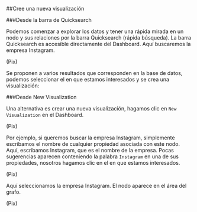 ##Cree una nueva visualización 

###Desde la barra de Quicksearch 

Podemos comenzar a explorar los datos y tener una rápida mirada en un nodo y sus relaciones por la barra Quicksearch (rápida búsqueda). La barra Quicksearch es accesible directamente del Dashboard. Aquí buscaremos la empresa Instagram.

(Pix)

Se proponen a varios resultados que corresponden en la base de datos, podemos seleccionar el en  que  estamos interesados y se crea una visualización:

###Desde New Visualization

Una alternativa es crear una nueva visualización, hagamos clic en ```New Visualization``` en el Dashboard.

(Pix)

Por ejemplo, si queremos buscar la empresa Instagram, simplemente escribamos el nombre de cualquier propiedad asociada con este nodo. Aquí, escribamos Instagram, que es el nombre de la empresa. Pocas sugerencias aparecen conteniendo la palabra ```Instagram``` en una de sus propiedades, nosotros hagamos clic en el en que estamos interesados.

(Pix)

Aquí seleccionamos la empresa Instagram. El nodo aparece en el área del grafo.

(Pix)
